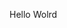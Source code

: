 Hello Wolrd










































































































































































































































































































































































































































































































































































































































































































































































































































































































































































































